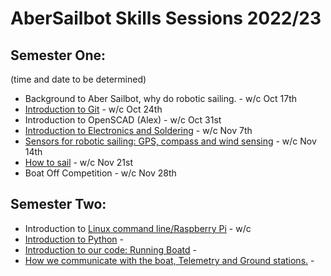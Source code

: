 # AberSailbot Skills Sessions 2022/23

## Semester One:

(time and date to be determined)

* Background to Aber Sailbot, why do robotic sailing. - w/c Oct 17th
* [Introduction to Git](git) - w/c Oct 24th
* Introduction to OpenSCAD (Alex) - w/c Oct 31st
* [Introduction to Electronics and Soldering](electronics) - w/c Nov 7th
* [Sensors for robotic sailing: GPS, compass and wind sensing](sensors) - w/c Nov 14th
* [How to sail](sailing) -  w/c Nov 21st
* Boat Off Competition - w/c Nov 28th

## Semester Two:

* Introduction to [Linux command line/Raspberry Pi](linux) - w/c 
* [Introduction to Python](python) - 
* [Introduction to our code: Running Boatd](boatd) -
* [How we communicate with the boat, Telemetry and Ground stations.](telemetry) -

